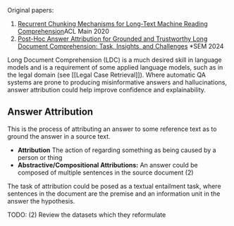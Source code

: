 Original papers:
1) [Recurrent Chunking Mechanisms for Long-Text Machine Reading Comprehension](https://arxiv.org/abs/2005.08056)ACL Main 2020
2) [Post-Hoc Answer Attribution for Grounded and Trustworthy Long Document Comprehension: Task, Insights, and Challenges](https://aclanthology.org/2024.starsem-1.4/) \*SEM 2024

Long Document Comprehension (LDC) is a much desired skill in language models and is a requirement of some applied language models, such as in the legal domain (see [[Legal Case Retrieval]]). Where automatic QA systems are prone to producing misinformative answers and hallucinations, answer attribution could help improve confidence and explainability.  









## Answer Attribution
This is the process of attributing an answer to some reference text as to ground the answer in a source text. 

- **Attribution** The action of regarding something as being caused by a person or thing
- **Abstractive/Compositional Attributions:** An answer could be  composed of multiple sentences in the source document (2) 

The task of attribution could be posed as a textual entailment task, where sentences in the document are the premise and an information unit in the answer the hypothesis.


TODO:
(2) Review the datasets which they reformulate 